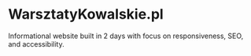 # WarsztatyKowalskie.pl
Informational website built in 2 days with focus on responsiveness, SEO, and accessibility.
